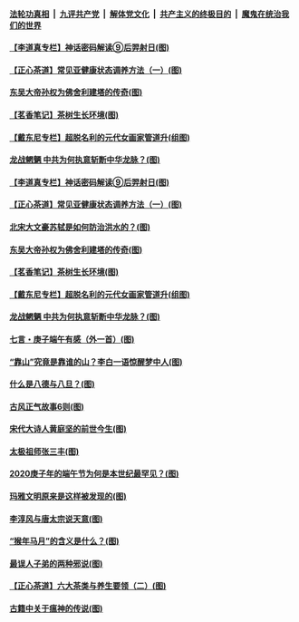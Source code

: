 

####  [法轮功真相](../../../../basic/blob/master/README.md?t=06290702) &nbsp;|&nbsp; [九评共产党](../../../../9ping.md/blob/master/README.md?t=06290702) &nbsp;|&nbsp; [解体党文化](../../../../jtdwh.md/blob/master/README.md?t=06290702)  &nbsp;|&nbsp; [共产主义的终极目的](../../../../gczydzjmd.md/blob/master/README.md?t=06290702) &nbsp;|&nbsp; [魔鬼在统治我们的世界](../../../../mgztzwmdsj.md/blob/master/README.md?t=06290702) 

#### [【李道真专栏】神话密码解读⑨后羿射日(图)](../pages/p7/937560.md?t=06290702) 

#### [【正心茶道】常见亚健康状态调养方法（一）(图)](../pages/p7/937556.md?t=06290702) 

#### [东吴大帝孙权为佛舍利建塔的传奇(图)](../pages/p7/937764.md?t=06290702) 

#### [【茗香笔记】茶树生长环境(图)](../pages/p7/937562.md?t=06290702) 

#### [【戴东尼专栏】超脱名利的元代女画家管道升(组图)](../pages/p7/935043.md?t=06290702) 

#### [龙战魍魉 中共为何执意斩断中华龙脉？(图)](../pages/p7/937761.md?t=06290702) 

#### [【李道真专栏】神话密码解读⑨后羿射日(图)](../pages/p7/937560.md?t=06290702) 

#### [【正心茶道】常见亚健康状态调养方法（一）(图)](../pages/p7/937556.md?t=06290702) 

#### [北宋大文豪苏轼是如何防治洪水的？(图)](../pages/p7/937874.md?t=06290702) 

#### [东吴大帝孙权为佛舍利建塔的传奇(图)](../pages/p7/937764.md?t=06290702) 

#### [【茗香笔记】茶树生长环境(图)](../pages/p7/937562.md?t=06290702) 

#### [【戴东尼专栏】超脱名利的元代女画家管道升(组图)](../pages/p7/935043.md?t=06290702) 

#### [龙战魍魉 中共为何执意斩断中华龙脉？(图)](../pages/p7/937761.md?t=06290702) 

#### [七言・庚子端午有感（外一首）(图)](../pages/p7/937763.md?t=06290702) 

#### [“靠山”究竟是靠谁的山？李白一语惊醒梦中人(图)](../pages/p7/937659.md?t=06290702) 

#### [什么是八德与八旦？(图)](../pages/p7/937355.md?t=06290702) 

#### [古风正气故事6则(图)](../pages/p7/936931.md?t=06290702) 

#### [宋代大诗人黄庭坚的前世今生(图)](../pages/p7/937617.md?t=06290702) 

#### [太极祖师张三丰(图)](../pages/p7/937351.md?t=06290702) 

#### [2020庚子年的端午节为何是本世纪最罕见？(图)](../pages/p7/937552.md?t=06290702) 

#### [玛雅文明原来是这样被发现的(图)](../pages/p7/937511.md?t=06290702) 

#### [李淳风与唐太宗说天意(图)](../pages/p7/937350.md?t=06290702) 

#### [“猴年马月”的含义是什么？(图)](../pages/p7/937346.md?t=06290702) 

#### [最误人子弟的两种邪说(图)](../pages/p7/937431.md?t=06290702) 

#### [【正心茶道】六大茶类与养生要领（二）(图)](../pages/p7/936912.md?t=06290702) 

#### [古籍中关于瘟神的传说(图)](../pages/p7/937430.md?t=06290702) 

